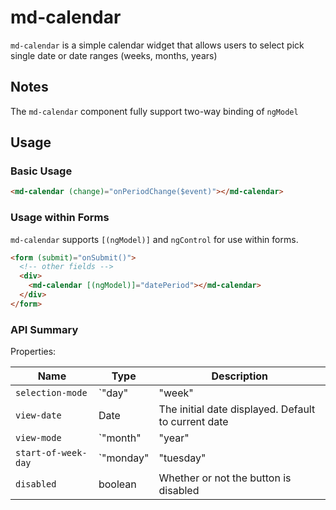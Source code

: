 # md-calendar

`md-calendar` is a simple calendar widget that allows users to
select pick single date or date ranges (weeks, months, years)


## Notes

The `md-calendar` component fully support two-way binding of
`ngModel`


## Usage

### Basic Usage

```html
<md-calendar (change)="onPeriodChange($event)"></md-calendar>
```


### Usage within Forms

`md-calendar` supports `[(ngModel)]` and `ngControl` for use within
forms.

```html
<form (submit)="onSubmit()">
  <!-- other fields -->
  <div>
    <md-calendar [(ngModel)]="datePeriod"></md-calendar>
  </div>
</form>
```


### API Summary

Properties:

| Name | Type | Description |
| --- | --- | --- |
| `selection-mode` | `"day" | "week" | "month" | "year"` | The range of dates selected when user clicks on a date
| `view-date` | Date | The initial date displayed. Default to current date
| `view-mode` | `"month" | "year" | "decade"` | The initial view mode. Default to `"month"`
| `start-of-week-day` | `"monday" | "tuesday" | "wednesday" | "thursday" | "friday"| "satudary" | "sunday"` | The first day of week. Default to `"monday"`
| `disabled` | boolean | Whether or not the button is disabled